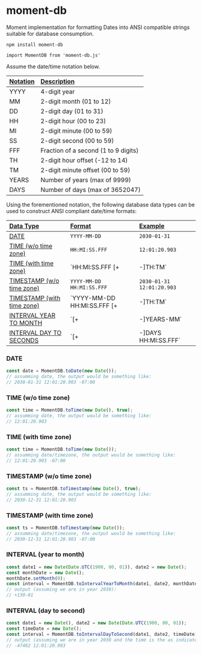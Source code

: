 # moment-db
Moment implementation for formatting Dates into ANSI compatible strings suitable for database consumption.

`npm install moment-db`

`import MomentDB from 'moment-db.js'`

Assume the date/time notation below.

| <u>Notation</u>           | <u>Description</u>
| :---                      | :---
| YYYY                      | 4-digit year
| MM                        | 2-digit month (01 to 12)
| DD                        | 2-digit day (01 to 31)
| HH                        | 2-digit hour (00 to 23)
| MI                        | 2-digit minute (00 to 59)
| SS                        | 2-digit second (00 to 59)
| FFF                       | Fraction of a second (1 to 9 digits)
| TH                        | 2-digit hour offset (-12 to 14)
| TM                        | 2-digit minute offset (00 to 59)
| YEARS                     | Number of years (max of 9999)
| DAYS                      | Number of days (max of 3652047)

Using the forementioned notation, the following database data types can be used to construct ANSI compliant date/time formats:

| <u>Data Type</u>                                  | <u>Format</u>                           | <u>Example</u>
| :---                                              | :---                                    | :---
| [DATE](#date)                                     | `YYYY-MM-DD`                            | `2030-01-31`
| [TIME (w/o time zone)](#time)                     | `HH:MI:SS.FFF`                          | `12:01:20.903`
| [TIME (with time zone)](#timezone)                | `HH:MI:SS.FFF [+|-]TH:TM`               | `12:01:20.903 -07:00`
| [TIMESTAMP (w/o time zone)](#timestamp)           | `YYYY-MM-DD HH:MI:SS.FFF`               | `2030-01-31 12:01:20.903`
| [TIMESTAMP (with time zone)](#timestampzone)      | `YYYY-MM-DD HH:MI:SS.FFF [+|-]TH:TM`    | `2030-01-31 12:01:20.903 -07:00`
| [INTERVAL YEAR TO MONTH](#intervalyeartomonth)    | `[+|-]YEARS-MM`                         | `+130-01`
| [INTERVAL DAY TO SECONDS](#intervaldaytosecond)   | `[+|-]DAYS HH:MI:SS.FFF`                | `-47482 12:01:20.903`

### DATE<sub id="date"></sub>
```js
const date = MomentDB.toDate(new Date());
// assumming date, the output would be something like:
// 2030-01-31 12:01:20.903 -07:00
```

### TIME (w/o time zone)<sub id="time"></sub>
```js
const time = MomentDB.toTime(new Date(), true);
// assumming date, the output would be something like:
// 12:01:20.903
```

### TIME (with time zone)<sub id="timezone"></sub>
```js
const time = MomentDB.toTime(new Date());
// assumming date/timezone, the output would be something like:
// 12:01:20.903 -07:00
```

### TIMESTAMP (w/o time zone)<sub id="timestamp"></sub>
```js
const ts = MomentDB.toTimestamp(new Date(), true);
// assumming date, the output would be something like:
// 2030-12-31 12:01:20.903
```

### TIMESTAMP (with time zone)<sub id="timestampzone"></sub>
```js
const ts = MomentDB.toTimestamp(new Date());
// assumming date/timezone, the output would be something like:
// 2030-12-31 12:01:20.903 -07:00
```

### INTERVAL (year to month)<sub id="intervalyeartomonth"></sub>
```js
const date1 = new Date(Date.UTC(1900, 00, 01)), date2 = new Date();
const monthDate = new Date();
monthDate.setMonth(0);
const interval = MomentDB.toIntervalYearToMonth(date1, date2, monthDate);
// output (assuming we are in year 2030):
// +130-01
```

### INTERVAL (day to second)<sub id="intervaldaytosecond"></sub>
```js
const date1 = new Date(), date2 = new Date(Date.UTC(1900, 00, 01));
const timeDate = new Date();
const interval = MomentDB.toIntervalDayToSecond(date1, date2, timeDate);
// output (assuming we are in year 2030 and the time is the as indicated in timeDate):
// -47482 12:01:20.903
```
